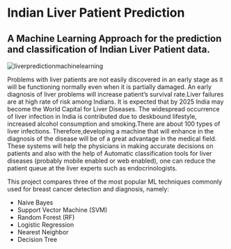 # Indian Liver Patient Prediction
## A Machine Learning Approach for the prediction and classification of Indian Liver Patient data.

![liverpredictionmachinelearning](https://user-images.githubusercontent.com/10113553/50175739-a47e7380-0323-11e9-9662-b78f75df3736.jpg)

Problems with liver patients are not easily discovered in an early stage as it will be functioning normally even when it is partially damaged. 
An early diagnosis of liver problems will increase patient’s survival rate.Liver failures are at high rate of risk among Indians. It is expected that by 2025 India may become the World Capital for Liver Diseases. The widespread occurrence of liver infection in India is contributed due to deskbound lifestyle, increased alcohol consumption and smoking.There are about 100 types of liver infections.
Therefore,developing a machine that will enhance in the diagnosis of the disease will be of a great advantage in the medical field. These systems will help the physicians in making accurate decisions on patients and also with the help of Automatic classification tools for liver diseases (probably mobile enabled or web enabled), one can reduce the patient queue at the liver experts such as endocrinologists.

This project compares three of the most popular ML techniques commonly used for breast cancer detection and
diagnosis, namely:
* Naive Bayes 
* Support Vector Machine (SVM)
* Random Forest (RF) 
* Logistic Regression 
* Nearest Neighbor
* Decision Tree
